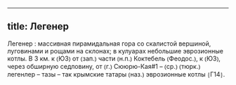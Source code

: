
---
title: Легенер
---
Легенер
: массивная пирамидальная гора со скалистой вершиной, луговинами и рощами на склонах; в кулуарах небольшие эврозионные котлы. В 3 км. к ⦅ЮЗ⦆ от ⦅зап.⦆ части ⦅н.п.⦆ Коктебель ⦅Феодос.⦆, к ⦅ЮЗ⦆, через обширную седловину, от ⦅г.⦆ Сююрю-Кая#1 – ⦅ср.⦆ ⦅тюрк.⦆ легенлер – тазы – так крымские татары ⦅наз.⦆ эврозионные котлы ⦃Г14⦄.
